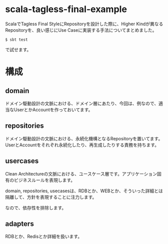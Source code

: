 # scala-tagless-final-example

ScalaでTagless Final StyleにRepositoryを設計した際に、Higher Kindが異なるRepositoryを、良い感じにUse Caseに実装する手法についてまとめました。

```
$ sbt test
```

で試せます。

# 構成

## domain

ドメイン駆動設計の文脈における、ドメイン層にあたり、今回は、例なので、適当なUserとかAccountを作っておいてます。

## repositories

ドメイン駆動設計の文脈における、永続化機構となるRepositoryを置いてます。UserとAccountをそれぞれ永続化したり、再生成したりする責務を持ちます。

## usercases

Clean Architectureの文脈における、ユースケース層です。アプリケーション固有のビジネスルールを表現します。

domain, repositories, usecasesは、RDBとか、WEBとか、そういった詳細とは隔離して、方針を表現することに注力します。

なので、依存性を排除します。

## adapters

RDBとか、Redisとか詳細を扱います。
